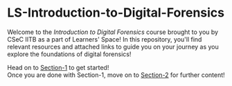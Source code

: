 # LS-Introduction-to-Digital-Forensics

Welcome to the _Introduction to Digital Forensics_ course brought to you by CSeC IITB as a part of Learners' Space! In this repository, you'll find relevant resources and attached links to guide you on your journey as you explore the foundations of digital forensics!

Head on to [Section-1](Section-1/README.md) to get started!<br>
Once you are done with Section-1, move on to [Section-2](Section-2/README.md) for further content!

